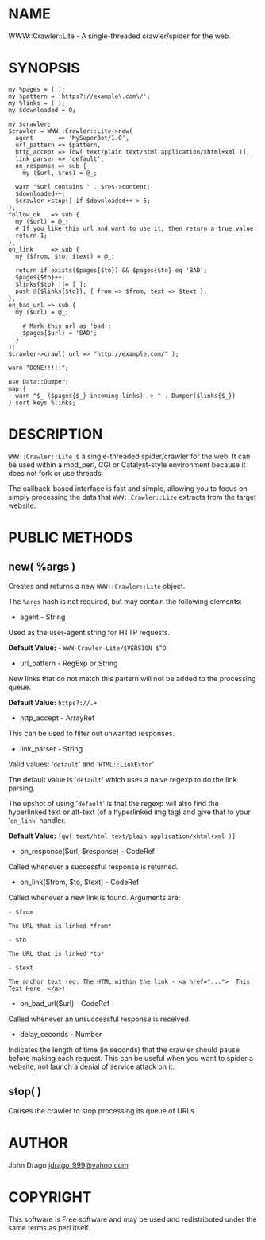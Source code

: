 # NAME

WWW::Crawler::Lite - A single-threaded crawler/spider for the web.

# SYNOPSIS

    my %pages = ( );
    my $pattern = 'https?://example\.com\/';
    my %links = ( );
    my $downloaded = 0;

    my $crawler;
    $crawler = WWW::Crawler::Lite->new(
      agent       => 'MySuperBot/1.0',
      url_pattern => $pattern,
      http_accept => [qw( text/plain text/html application/xhtml+xml )],
      link_parser => 'default',
      on_response => sub {
        my ($url, $res) = @_;

      warn "$url contains " . $res->content;
      $downloaded++;
      $crawler->stop() if $downloaded++ > 5;
    },
    follow_ok   => sub {
      my ($url) = @_;
      # If you like this url and want to use it, then return a true value:
      return 1;
    },
    on_link     => sub {
      my ($from, $to, $text) = @_;

      return if exists($pages{$to}) && $pages{$to} eq 'BAD';
      $pages{$to}++;
      $links{$to} ||= [ ];
      push @{$links{$to}}, { from => $from, text => $text };
    },
    on_bad_url => sub {
      my ($url) = @_;

        # Mark this url as 'bad':
        $pages{$url} = 'BAD';
      }
    );
    $crawler->crawl( url => "http://example.com/" );

    warn "DONE!!!!!";

    use Data::Dumper;
    map {
      warn "$_ ($pages{$_} incoming links) -> " . Dumper($links{$_})
    } sort keys %links;

# DESCRIPTION

`WWW::Crawler::Lite` is a single-threaded spider/crawler for the web.  It can
be used within a mod_perl, CGI or Catalyst-style environment because it does not
fork or use threads.

The callback-based interface is fast and simple, allowing you to focus on simply
processing the data that `WWW::Crawler::Lite` extracts from the target website.

# PUBLIC METHODS

## new( %args )

Creates and returns a new `WWW::Crawler::Lite` object.

The `%args` hash is not required, but may contain the following elements:

- agent - String

Used as the user-agent string for HTTP requests.

__Default Value:__ - `WWW-Crawler-Lite/$VERSION $^O`

- url_pattern - RegExp or String

New links that do not match this pattern will not be added to the processing queue.

__Default Value:__ `https?://.+`

- http_accept - ArrayRef

This can be used to filter out unwanted responses.

- link_parser - String

Valid values: '`default`' and '`HTML::LinkExtor`'

The default value is '`default`' which uses a naive regexp to do the link parsing.

The upshot of using '`default`' is that the regexp will also find the hyperlinked 
text or alt-text (of a hyperlinked img tag) and give that to your '`on_link`' handler.

__Default Value:__ `[qw( text/html text/plain application/xhtml+xml )]`

- on_response($url, $response) - CodeRef

Called whenever a successful response is returned.

- on_link($from, $to, $text) - CodeRef

Called whenever a new link is found.  Arguments are:

    - $from

    The URL that is linked *from*

    - $to

    The URL that is linked *to*

    - $text

    The anchor text (eg: The HTML within the link - <a href="...">__This Text Here__</a>)

- on_bad_url($url) - CodeRef

Called whenever an unsuccessful response is received.

- delay_seconds - Number

Indicates the length of time (in seconds) that the crawler should pause before making
each request.  This can be useful when you want to spider a website, not launch
a denial of service attack on it.

## stop( )

Causes the crawler to stop processing its queue of URLs.

# AUTHOR

John Drago <jdrago_999@yahoo.com>

# COPYRIGHT

This software is Free software and may be used and redistributed under the same
terms as perl itself.